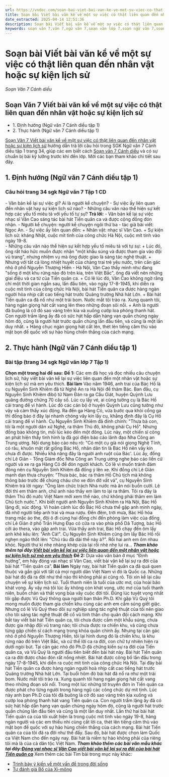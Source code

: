 ```yaml
---
url: https://vndoc.com/soan-bai-viet-bai-van-ke-ve-mot-su-viec-co-that-lien-quan-den-nhan-vat-hoac-su-kien-lich-su-268198
title: Soạn bài Viết bài văn kể về một sự việc có thật liên quan đến nhân vật hoặc sự kiện lịch sử - Soạn Văn 7 Cánh diều - VnDoc.com
date_extracted: 2025-04-14 12:51:36
description: Soạn bài Viết bài văn kể về một sự việc có thật liên quan đến nhân vật hoặc sự kiện lịch sử sách Cánh diều bao gồm lời giải chi tiết cho các câu hỏi trong SGK Ngữ Văn 7 Cánh Diều tập 1, giúp các em dễ dàng chuẩn bị bài trước khi tới lớp.
keywords: soạn văn 7,văn 7,ngữ văn 7,soạn văn lớp 7,soạn ngữ văn 7,soan van 7,văn lớp 7,ngữ văn lớp 7,giải văn 7,soạn văn 7 tập 1,soạn văn lớp 7 tập 1,ngu van 7,Soạn bài Viết bài văn kể về một sự việc có thật liên quan đến nhân vật hoặc sự kiện lịch sử,ngữ văn lớp 7 cánh diều,soạn văn 7 cánh diều,Viết bài văn kể về một sự việc có thật liên quan đến nhân vật hoặc sự kiện lịch sử cánh diều,soạn Viết bài văn kể về một sự việc có thật liên quan đến nhân vật hoặc sự kiện lịch sử
---
```


# Soạn bài Viết bài văn kể về một sự việc có thật liên quan đến nhân vật hoặc sự kiện lịch sử
 _Soạn Văn 7 Cánh diều_
## Soạn Văn 7 Viết bài văn kể về một sự việc có thật liên quan đến nhân vật hoặc sự kiện lịch sử
  * 1\. Định hướng \(Ngữ văn 7 Cánh diều tập 1\)
  * 2\. Thực hành \(Ngữ văn 7 Cánh diều tập 1\)

[Soạn Văn 7 Viết bài văn kể về một sự việc có thật liên quan đến nhân vật hoặc sự kiện lịch sử](<https://vndoc.com/soan-bai-viet-bai-van-ke-ve-mot-su-viec-co-that-lien-quan-den-nhan-vat-hoac-su-kien-lich-su-268198>) hướng dẫn trả lời câu hỏi trong SGK Ngữ văn 7 Cánh diều tập 1 trang 34, giúp các em biết cách [Soạn văn 7 Cánh diều](<https://vndoc.com/ngu-van-7-tap-1-cd>) và có sự chuẩn bị bài kỹ lưỡng trước khi đến lớp. Mời các bạn tham khảo chi tiết sau đây.
## 1\. Định hướng \(Ngữ văn 7 Cánh diều tập 1\)
### **Câu hỏi trang 34 sgk Ngữ văn 7 Tập 1 CD**
\- Văn bản kể lại sự việc gì? Ai là người kể chuyện?
\- Sự việc ấy liên quan đến nhân vật hay sự kiện lịch sử nào?
\- Những câu văn nào thể hiện sự kết hợp các yếu tố miêu tả với yếu tố tự sự?
**Trả lời:**
\- Văn bản kể lại sự việc nhạc sĩ Văn Cao sáng tác bài hát Tiến quân ca và được cộng đồng đón nhận.
\- Người kể chuyện: người kể chuyện ngôi thứ ba - tác giả bài viết: Ngọc An.
\- Sự việc ấy liên quan đến:
\+ Nhân vật: nhạc sĩ Văn Cao.
\+ Sự kiện lịch sử: kháng Nhật, cuộc mít tinh của công chức Hà Nội, cuộc mít tinh vào ngày 19-8.  
\- Những câu văn nào thể hiện sự kết hợp yếu tố miêu tả với tự sự:
\+ Lúc đó, ông rất háo hức muốn được nhận "một khẩu súng và được tham gia vào đội vũ trang", nhưng nhiệm vụ mà ông được giao là sáng tác nghệ thuật.
\+ Nhưng với tất cả lòng nhiệt huyết của chàng trai trẻ yêu nước, trên căn gác nhỏ ở phố Nguyễn Thượng Hiền - Hà Nội, Văn Cao thấy mình như đang "sống ở một khu rừng nào đó trên kia, trên Việt Bắc", ông đã viết nên những giai điệu và ca từ của Tiến quân ca.
\+ Có lẽ lúc đó, Văn Cao không ngờ rằng chỉ một thời gian ngắn sau, lần đầu tiên, vào ngày 17-8-1945, khi diễn ra cuộc mít tinh của công chức Hà Nội, bài hát Tiến quân ca được hàng ngàn người hòa nhịp cất cao tiếng hát trước Quảng trường Nhà hát Lớn.
\+ Bài hát Tiến quân ca đã nổ như một trái bom. Nước mắt tôi trào ra. Xung quanh tôi, hàng ngàn giọng hát cất vang lên theo những đoạn sôi nổi.
\+ Anh là người đã buông lá cờ đỏ sao vàng trên kia và xuống cướp loa phóng thanh hát. Con người trầm lặng ấy đã có sức hát hấp dẫn hàng vạn quần chúng ngày hôm đó, cũng là người hát trước quần chúng lần đầu tiên, và cũng là một lần duy nhất.
\+ Hàng chục ngàn giọng hát cất lên, thét lên tiếng căm thù vào mặt bọn đế quốc với sự hào hùng chiến thắng của cách mạng.
## 2\. Thực hành \(Ngữ văn 7 Cánh diều tập 1\)
### **Bài tập \(trang 34 sgk Ngữ văn lớp 7 Tập 1\)**
**Chọn một trong hai đề sau:**
**Đề 1:** Các em đã học và đọc nhiều câu chuyện lịch sử, hãy viết bài văn kể lại sự việc liên quan đến một nhân vật hoặc sự kiện lịch sử mà em yêu thích.
**Bài làm**
Vào năm 1946, anh trai của Bác Hồ là cụ Nguyễn Sinh Khiêm đã từ Nghệ An ra Hà Nội để thăm Bác. Ban đầu, cụ Nguyễn Sinh Khiêm đibộ từ Nam Đàn ra ga Cầu Giát, huyện Quỳnh Lưu quãng đường chừng 70 cây số. Lúc cụ lấy vé, ai cũng tưởng cụ là Bác Hồ cải trang để vi hành. Lúc đó các cán bộ ở huyện Quỳnh Lưu cũng tưởng như vậy và cảm thấy xúc động.
Ra đến ga Hàng Cỏ, vừa bước qua khỏi cổng ga thì đồng bào ở đây lại nhanh chóng vây kín lấy cụ, khẳng định đây là Cụ Hồ cải trang để vi hành. Cụ Nguyễn Sinh Khiêm đã đính chính: "Thưa bà con, tôi là một người dân xứ Nghệ, ra thăm Thủ đô, không phải Cụ Hồ". Nhưng đồng bào không tin, mỗi lúc kéo đến một đông. Lúc này, một chiến sĩ công an phát hiện thấy tình hình lạ đã gọi điện báo cáo lãnh đạo Nha Công an Trung ương. Nội dung báo cáo nêu rõ: "Có một cụ già nói giọng Nghệ Tĩnh, có râu, khuôn mặt rất giống Bác Hồ, nhân dân tin là Bác Hồ nên vây kín chưa đi được. Nhiều khả năng đây là người anh ruột của Bác'.
Lúc ấy, đồng chí Lê Giản - Tổng Giám đốc Nha Công an Trung ương nghe báo cáo liền cử người và xe ra ga Hàng Cỏ để đón người khách. Có lẽ vì muốn tránh đám đông nên cụ Nguyễn Sinh Khiêm đã đồng ý lên xe. Khi đồng chí Lê Giản mạnh dạn thưa chuyện: "Thưa bác, bác ra thăm Hồ Chủ tịch mà không thông báo trước để chúng cháu cho xe đón đỡ vất vả", cụ Nguyễn Sinh Khiêm trả lời ngay: "Ông làm chức trách Nhà nước mà ăn nói buồn cười. Lẽ đời thì em thăm anh, chứ anh nào thấy em làm to lại ra thăm. Tôi ra đây là thăm Thủ đô nước Việt Nam mới xem thế nào, chứ không phải thăm em làm Chủ tịch nước.".
Khi biết người anh Nguyễn Sinh Khiêm ra Hà Nội, Bác Hồ lặng đi, xúc động. Vì hoàn cảnh lúc đó Bác Hồ chưa thể gặp anh mình ngày, đã nhờ người tiếp anh trai và mua rượu. Đến đêm, trời mưa, Bác Hồ hóa trang mặc áo the, đội ô đi cùng hai đồng chí đến phòng làm việc của đồng chí Lê Giản ở phố Trần Hưng Đạo có cửa ra vào phía phố Dã Tượng, bác Hồ cởi áo thera, vào gặp anh trai. Vừa thấy anh trai, Bác Hồ chạy đến ôm lấy anh khẽ kêu lên: "Anh Cả\!". Cụ Nguyễn Sinh Khiêm cũng ôm lấy Bác Hồ rồi nghẹn ngào thốt lên: "Chú râu đã dài thế này à?". Rồi hai anh em ôm nhau khóc. Người thư kí nhẹ nhàng khép cửa lại rồi nhè nhẹ lui ra...
_**Tham khảo thêm tại đây:[Viết bài văn kể lại sự việc liên quan đến một nhân vật hoặc sự kiện lịch sử mà em yêu thích](<https://vndoc.com/viet-bai-van-ke-lai-su-viec-lien-quan-den-mot-nhan-vat-hoac-su-kien-lich-su-ma-em-yeu-thich-268213>)**_
**Đề 2:** Dựa vào văn bản ở mục “Định hướng”, em hãy đóng vai nhạc sĩ Văn Cao, viết bài văn kể lại sự ra đời của bài hát “Tiến quân ca”.
**Bài làm**
Ngày nay, bài hát Tiến quân ca đã quá quen thuộc và gần gũi với tất cả mọi người dân Việt Nam vì đó là Quốc ca. Những bài hát đó đã ra đời như thế nào thì không phải ai cũng rõ. Tôi xin kể lại câu chuyện về sự kiện lịch sử.
Tuổi thanh niên là tuổi của ước mơ, của hoài bão khát vọng. Ấy vậy mà tôi lúc ấy không còn khát vọng, ước mơ của tuổi thanh niên, buồn chán và thất vọng bủa vây cuộc đời tôi. Đúng lúc tuyệt vọng nhất tôi gặp được Vũ Quý thông qua người bạn thân Ph.D. Khi gặp Vũ Quý tôi mong muốn được tham gia chiến khu cùng các anh em cầm súng giết giặc. Nhưng có lẽ Vũ Quý theo dõi sự nghiệp sáng tác nghệ thuật của tôi nên giao cho tôi sáng tác nghệ thuật để cổ vũ tinh thần cho quân đội cách mạng.
Khi bắt tay viết bài hát Tiến quân ca, tôi chưa được cầm một khẩu súng, chưa được gia nhập đội vũ trang nào; tôi chưa được ra chiến khu, và cũng chưa từng gặp chiến sĩ cách mạng trong khóa quân chính ấy. Nhưng tại căn gác nhỏ ở phố Nguyễn Thượng Hiền, tôi lại hình dung đó là chiến khu, là khu rừng nào đó trên Việt Bắc, và cứ thế lời ca ra đời, con chữ tự nhiên hiện ra dưới ngòi bút. Tại căn gác nhỏ đó Ph.D đã chứng kiến sự ra đời của Tiến quân ca, và Vũ Quý là người đầu tiên biết đến bài hát này.
Bài hát Tiến quân ca ra đời được chào đón rất nồng nhiệt. Bài hát được công bố lần đầu trong ngày 17-8-1945, khi diễn ra cuộc mít tinh của công chức Hà Nội. Tại đây bài hát Tiến quân ca được hàng ngàn người hoà nhịp cất cao tiếng hát trước Quảng trường Nhà hát Lớn. Tại buổi hôm đó bài hát đã nổ ra như một trái bom. Nước mắt tôi trào ra. Xung quanh tôi hang ngàn giọng hát cất vang theo những đoạn sôi nổi. Trong một lúc những tờ truyền đơn in Tiến quân ca được phát cho từng người trong hàng ngũ các công chức dự mít tinh. Lúc này anh bạn Ph.D của tôi đã buông lá cờ đỏ sao vàng trên kia xuống và cướp loa phóng thanh hát vang Tiến quân ca. Con người trầm lặng ấy đã có sức hát hấp dẫn hang vạn quần chúng ngày hôm đó, cũng là người hát trước quần chúng lần đầu tiên và cũng là một lần duy nhất. Lần thứ hai bài hát Tiến quân ca của tôi xuất hiện là trong cuộc mít tinh vào ngày 19-8, hàng ngàn người và các em thiếu nhi cùng cất lời ca, thét lên tiếng căm thù vào mặt bọn đế quốc với sự hào hùng chiến thắng của cách mạng.
Bài hát Tiến quân ca của tôi đã ra đời như thế đấy. Sau đó, bài hát được chọn làm Quốc ca Việt Nam cho đến ngày nay. Bài hát là niềm tự hào không phải của riêng tôi mà là của cả dân tộc Việt Nam.
_**Tham khảo thêm các bài văn mẫu khác tại đây:[Đóng vai nhạc sĩ Văn Cao viết bài văn kể lại sự ra đời của bài hát Tiến quân ca](<https://vndoc.com/dong-vai-nhac-si-van-cao-viet-bai-van-ke-lai-su-ra-doi-cua-bai-hat-tien-quan-ca-268217>)**_
Xem thêm các bài Tìm bài trong mục này khác:
  * [Trình bày ý kiến về một vấn đề trong đời sống](</soan-bai-trinh-bay-y-kien-ve-mot-van-de-trong-doi-song-canh-dieu-268200>)
  * [Tự đánh giá Bố của Xi-mông](</soan-bai-tu-danh-gia-bo-cua-xi-mon-268208>)

